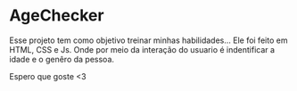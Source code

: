# AgeChecker
Esse projeto tem como objetivo treinar minhas habilidades...
Ele foi feito em HTML, CSS e Js. 
Onde por meio da interação do usuario é indentificar a idade e o genêro da pessoa.

Espero que goste <3

